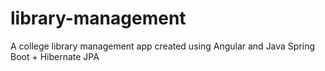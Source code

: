 # library-management
A college library management app created using Angular and Java Spring Boot + Hibernate JPA
